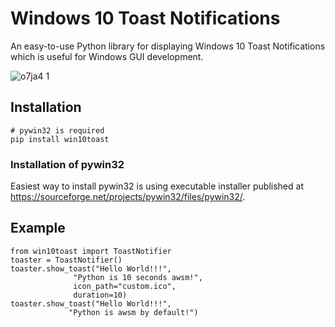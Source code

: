 
# Windows 10 Toast Notifications

An easy-to-use Python library for displaying Windows 10 Toast Notifications which is useful for Windows GUI development.


![o7ja4 1](https://cloud.githubusercontent.com/assets/7101452/19763806/75f71ba4-9c5d-11e6-9f16-d0d4bf43e63e.png)



## Installation

```
# pywin32 is required
pip install win10toast
```

### Installation of pywin32

Easiest way to install pywin32 is using executable installer published at https://sourceforge.net/projects/pywin32/files/pywin32/.

## Example

```
from win10toast import ToastNotifier
toaster = ToastNotifier()
toaster.show_toast("Hello World!!!",
              "Python is 10 seconds awsm!",
              icon_path="custom.ico",
              duration=10)
toaster.show_toast("Hello World!!!",
             "Python is awsm by default!")
```
